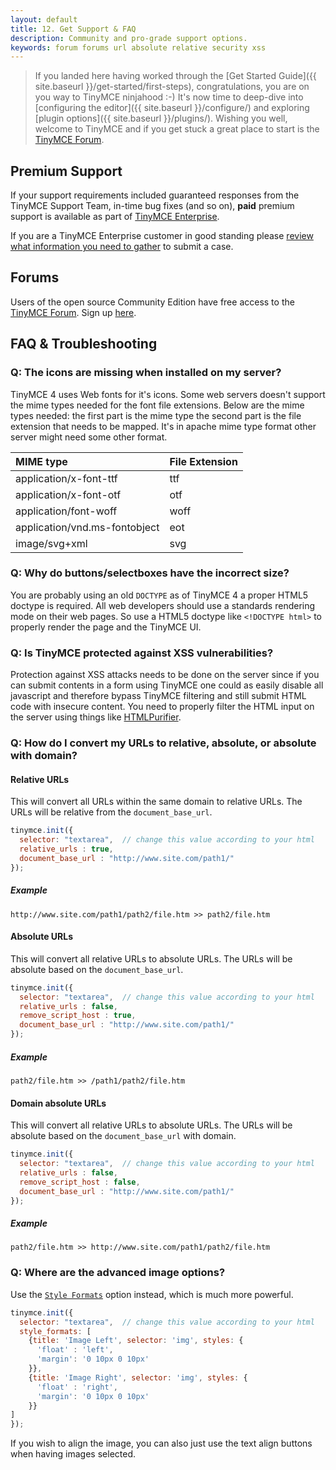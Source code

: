```yaml
---
layout: default
title: 12. Get Support & FAQ
description: Community and pro-grade support options.
keywords: forum forums url absolute relative security xss
---
```


> If you landed here having worked through the [Get Started Guide]({{ site.baseurl }}/get-started/first-steps), congratulations, you are on you way to TinyMCE ninjahood :-) It's now time to deep-dive into [configuring the editor]({{ site.baseurl }}/configure/) and exploring [plugin options]({{ site.baseurl }}/plugins/). Wishing you well, welcome to TinyMCE and if you get stuck a great place to start is the [TinyMCE Forum](http://www.tinymce.com/forum/).


## Premium Support
If your support requirements included guaranteed responses from the TinyMCE Support Team, in-time bug fixes (and so on), **paid** premium support is available as part of [TinyMCE Enterprise](http://www.tinymce.com/enterprise/).

If you are a TinyMCE Enterprise customer in good standing please [review what information you need to gather](http://docs.ephox.com/pages/viewpage.action?pageId=19760628) to submit a case.


## Forums
Users of the open source Community Edition have free access to the [TinyMCE Forum](http://www.tinymce.com/forum/). Sign up [here](http://www.tinymce.com/forum/register.php).


## FAQ & Troubleshooting

### Q: The icons are missing when installed on my server?

TinyMCE 4 uses Web fonts for it's icons. Some web servers doesn't support the mime types needed for the font file extensions. Below are the mime types needed: the first part is the mime type the second part is the file extension that needs to be mapped. It's in apache mime type format other server might need some other format.

| MIME type                     | File Extension |
|:------------------------------|:---------------|
| application/x-font-ttf        | ttf  |
| application/x-font-otf        | otf  |
| application/font-woff         | woff |
| application/vnd.ms-fontobject | eot  |
| image/svg+xml                 | svg  |



### Q: Why do buttons/selectboxes have the incorrect size?

You are probably using an old `DOCTYPE` as of TinyMCE 4 a proper HTML5 doctype is required. All web developers should use a standards rendering mode on their web pages. So use a HTML5 doctype like `<!DOCTYPE html>` to properly render the page and the TinyMCE UI.

### Q: Is TinyMCE protected against XSS vulnerabilities?

Protection against XSS attacks needs to be done on the server since if you can submit contents in a form using TinyMCE one could as easily disable all javascript and therefore bypass TinyMCE filtering and still submit HTML code with insecure content. You need to properly filter the HTML input on the server using things like [HTMLPurifier](http://htmlpurifier.org/).

### Q: How do I convert my URLs to relative, absolute, or absolute with domain?

#### Relative URLs

This will convert all URLs within the same domain to relative URLs. The URLs will be relative from the `document_base_url`.

```js
tinymce.init({
  selector: "textarea",  // change this value according to your html
  relative_urls : true,
  document_base_url : "http://www.site.com/path1/"
});
```

##### Example

`http://www.site.com/path1/path2/file.htm >> path2/file.htm`

#### Absolute URLs

This will convert all relative URLs to absolute URLs. The URLs will be absolute based on the `document_base_url`.

```js
tinymce.init({
  selector: "textarea",  // change this value according to your html
  relative_urls : false,
  remove_script_host : true,
  document_base_url : "http://www.site.com/path1/"
});
```

##### Example

`path2/file.htm >> /path1/path2/file.htm`

#### Domain absolute URLs

This will convert all relative URLs to absolute URLs. The URLs will be absolute based on the `document_base_url` with domain.

```js
tinymce.init({
  selector: "textarea",  // change this value according to your html
  relative_urls : false,
  remove_script_host : false,
  document_base_url : "http://www.site.com/path1/"
});
```

##### Example

`path2/file.htm >> http://www.site.com/path1/path2/file.htm`

### Q: Where are the advanced image options?

Use the [`Style Formats`](/editor-configuration-settings/content-filtering/#style_formats) option instead, which is much more powerful.

```js
tinymce.init({
  selector: "textarea",  // change this value according to your html
  style_formats: [
    {title: 'Image Left', selector: 'img', styles: {
      'float' : 'left',
      'margin': '0 10px 0 10px'
    }},
    {title: 'Image Right', selector: 'img', styles: {
      'float' : 'right',
      'margin': '0 10px 0 10px'
    }}
]
});
```

If you wish to align the image, you can also just use the text align buttons when having images selected.
